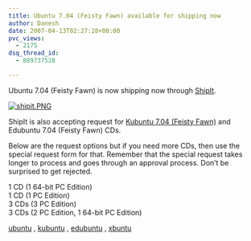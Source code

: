 ```yaml
---
title: Ubuntu 7.04 (Feisty Fawn) available for shipping now
author: Danesh
date: 2007-04-13T02:27:28+00:00
pvc_views:
  - 2175
dsq_thread_id:
  - 889737528

---
```

Ubuntu 7.04 (Feisty Fawn) is now shipping now through [ShipIt][1].

[![shipit.PNG][2]][3]

ShipIt is also accepting request for [Kubuntu 7.04 (Feisty Fawn)][4] and Edubuntu 7.04 (Feisty Fawn) CDs.

Below are the request options but if you need more CDs, then use the special request form for that. Remember that the special request takes longer to process and goes through an approval process. Don&#8217;t be surprised to get rejected.

1 CD (1 64-bit PC Edition)  
1 CD (1 PC Edition)  
3 CDs (3 PC Edition)  
3 CDs (2 PC Edition, 1 64-bit PC Edition)

[ubuntu][5] , [kubuntu][6] , [edubuntu][7] , [xbuntu][8]

 [1]: https://shipit.ubuntu.com/
 [2]: /wp-content/uploads/2007/04/shipit.PNG
 [3]: /wp-content/uploads/2007/04/shipit.PNG "shipit.PNG"
 [4]: https://shipit.kubuntu.org/
 [5]: http://www.ubuntu.com/
 [6]: http://www.kubuntu.org
 [7]: http://www.edubuntu.org/
 [8]: http://www.xubuntu.org/